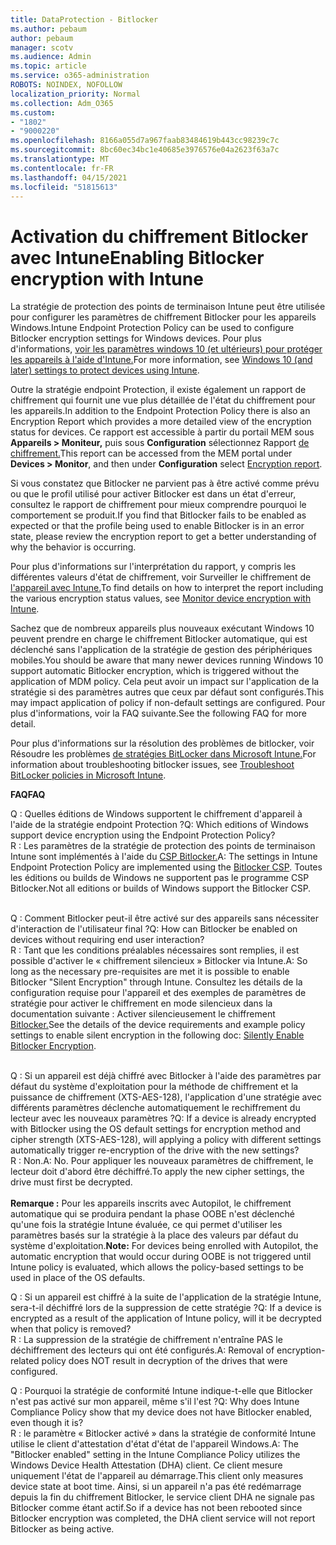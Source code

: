```yaml
---
title: DataProtection - Bitlocker
ms.author: pebaum
author: pebaum
manager: scotv
ms.audience: Admin
ms.topic: article
ms.service: o365-administration
ROBOTS: NOINDEX, NOFOLLOW
localization_priority: Normal
ms.collection: Adm_O365
ms.custom:
- "1802"
- "9000220"
ms.openlocfilehash: 8166a055d7a967faab83484619b443cc98239c7c
ms.sourcegitcommit: 8bc60ec34bc1e40685e3976576e04a2623f63a7c
ms.translationtype: MT
ms.contentlocale: fr-FR
ms.lasthandoff: 04/15/2021
ms.locfileid: "51815613"
---
```

# <a name="enabling-bitlocker-encryption-with-intune"></a><span data-ttu-id="1325d-102">Activation du chiffrement Bitlocker avec Intune</span><span class="sxs-lookup"><span data-stu-id="1325d-102">Enabling Bitlocker encryption with Intune</span></span>

<span data-ttu-id="1325d-103">La stratégie de protection des points de terminaison Intune peut être utilisée pour configurer les paramètres de chiffrement Bitlocker pour les appareils Windows.</span><span class="sxs-lookup"><span data-stu-id="1325d-103">Intune Endpoint Protection Policy can be used to configure Bitlocker encryption settings for Windows devices.</span></span> <span data-ttu-id="1325d-104">Pour plus d'informations, [voir les paramètres windows 10 (et ultérieurs) pour protéger les appareils à l'aide d'Intune.](https://docs.microsoft.com/intune/endpoint-protection-windows-10#windows-encryption)</span><span class="sxs-lookup"><span data-stu-id="1325d-104">For more information, see [Windows 10 (and later) settings to protect devices using Intune](https://docs.microsoft.com/intune/endpoint-protection-windows-10#windows-encryption).</span></span>

<span data-ttu-id="1325d-105">Outre la stratégie endpoint Protection, il existe également un rapport de chiffrement qui fournit une vue plus détaillée de l'état du chiffrement pour les appareils.</span><span class="sxs-lookup"><span data-stu-id="1325d-105">In addition to the Endpoint Protection Policy there is also an Encryption Report which provides a more detailed view of the encryption status for devices.</span></span> <span data-ttu-id="1325d-106">Ce rapport est accessible à partir du portail MEM sous **Appareils > Moniteur,** puis sous **Configuration** sélectionnez Rapport [de chiffrement.](https://endpoint.microsoft.com/#blade/Microsoft_Intune_DeviceSettings/DevicesMonitorMenu/encryptionReport)</span><span class="sxs-lookup"><span data-stu-id="1325d-106">This report can be accessed from the MEM portal under **Devices > Monitor**, and then under **Configuration** select [Encryption report](https://endpoint.microsoft.com/#blade/Microsoft_Intune_DeviceSettings/DevicesMonitorMenu/encryptionReport).</span></span>

<span data-ttu-id="1325d-107">Si vous constatez que Bitlocker ne parvient pas à être activé comme prévu ou que le profil utilisé pour activer Bitlocker est dans un état d'erreur, consultez le rapport de chiffrement pour mieux comprendre pourquoi le comportement se produit.</span><span class="sxs-lookup"><span data-stu-id="1325d-107">If you find that Bitlocker fails to be enabled as expected or that the profile being used to enable Bitlocker is in an error state, please review the encryption report to get a better understanding of why the behavior is occurring.</span></span>

<span data-ttu-id="1325d-108">Pour plus d'informations sur l'interprétation du rapport, y compris les différentes valeurs d'état de chiffrement, voir Surveiller le chiffrement de [l'appareil avec Intune.](https://docs.microsoft.com/mem/intune/protect/encryption-monitor)</span><span class="sxs-lookup"><span data-stu-id="1325d-108">To find details on how to interpret the report including the various encryption status values, see [Monitor device encryption with Intune](https://docs.microsoft.com/mem/intune/protect/encryption-monitor).</span></span>

<span data-ttu-id="1325d-109">Sachez que de nombreux appareils plus nouveaux exécutant Windows 10 peuvent prendre en charge le chiffrement Bitlocker automatique, qui est déclenché sans l'application de la stratégie de gestion des périphériques mobiles.</span><span class="sxs-lookup"><span data-stu-id="1325d-109">You should be aware that many newer devices running Windows 10 support automatic Bitlocker encryption, which is triggered without the application of MDM policy.</span></span> <span data-ttu-id="1325d-110">Cela peut avoir un impact sur l'application de la stratégie si des paramètres autres que ceux par défaut sont configurés.</span><span class="sxs-lookup"><span data-stu-id="1325d-110">This may impact application of policy if non-default settings are configured.</span></span> <span data-ttu-id="1325d-111">Pour plus d'informations, voir la FAQ suivante.</span><span class="sxs-lookup"><span data-stu-id="1325d-111">See the following FAQ for more detail.</span></span>

<span data-ttu-id="1325d-112">Pour plus d'informations sur la résolution des problèmes de bitlocker, voir Résoudre les problèmes [de stratégies BitLocker dans Microsoft Intune.](https://docs.microsoft.com/intune/protect/troubleshoot-bitlocker-policies)</span><span class="sxs-lookup"><span data-stu-id="1325d-112">For information about troubleshooting bitlocker issues, see [Troubleshoot BitLocker policies in Microsoft Intune](https://docs.microsoft.com/intune/protect/troubleshoot-bitlocker-policies).</span></span>
 
 
<span data-ttu-id="1325d-113">**FAQ**</span><span class="sxs-lookup"><span data-stu-id="1325d-113">**FAQ**</span></span>

<span data-ttu-id="1325d-114">Q : Quelles éditions de Windows supportent le chiffrement d'appareil à l'aide de la stratégie endpoint Protection ?</span><span class="sxs-lookup"><span data-stu-id="1325d-114">Q: Which editions of Windows support device encryption using the Endpoint Protection Policy?</span></span><br>
<span data-ttu-id="1325d-115">R : Les paramètres de la stratégie de protection des points de terminaison Intune sont implémentés à l'aide du [CSP Bitlocker.](https://docs.microsoft.com/windows/client-management/mdm/bitlocker-csp)</span><span class="sxs-lookup"><span data-stu-id="1325d-115">A: The settings in Intune Endpoint Protection Policy are implemented using the [Bitlocker CSP](https://docs.microsoft.com/windows/client-management/mdm/bitlocker-csp).</span></span> <span data-ttu-id="1325d-116">Toutes les éditions ou builds de Windows ne supportent pas le programme CSP Bitlocker.</span><span class="sxs-lookup"><span data-stu-id="1325d-116">Not all editions or builds of Windows support the Bitlocker CSP.</span></span> <br><br>

<span data-ttu-id="1325d-117">Q : Comment Bitlocker peut-il être activé sur des appareils sans nécessiter d'interaction de l'utilisateur final ?</span><span class="sxs-lookup"><span data-stu-id="1325d-117">Q: How can Bitlocker be enabled on devices without requiring end user interaction?</span></span><br>
<span data-ttu-id="1325d-118">R : Tant que les conditions préalables nécessaires sont remplies, il est possible d'activer le « chiffrement silencieux » Bitlocker via Intune.</span><span class="sxs-lookup"><span data-stu-id="1325d-118">A: So long as the necessary pre-requisites are met it is possible to enable Bitlocker "Silent Encryption" through Intune.</span></span> <span data-ttu-id="1325d-119">Consultez les détails de la configuration requise pour l'appareil et des exemples de paramètres de stratégie pour activer le chiffrement en mode silencieux dans la documentation suivante : Activer silencieusement le chiffrement [Bitlocker.](https://docs.microsoft.com/mem/intune/protect/encrypt-devices#silently-enable-bitlocker-on-devices)</span><span class="sxs-lookup"><span data-stu-id="1325d-119">See the details of the device requirements and example policy settings to enable silent encryption in the following doc: [Silently Enable Bitlocker Encryption](https://docs.microsoft.com/mem/intune/protect/encrypt-devices#silently-enable-bitlocker-on-devices).</span></span> <br><br>

<span data-ttu-id="1325d-120">Q : Si un appareil est déjà chiffré avec Bitlocker à l'aide des paramètres par défaut du système d'exploitation pour la méthode de chiffrement et la puissance de chiffrement (XTS-AES-128), l'application d'une stratégie avec différents paramètres déclenche automatiquement le rechiffrement du lecteur avec les nouveaux paramètres ?</span><span class="sxs-lookup"><span data-stu-id="1325d-120">Q: If a device is already encrypted with Bitlocker using the OS default settings for encryption method and cipher strength (XTS-AES-128), will applying a policy with different settings automatically trigger re-encryption of the drive with the new settings?</span></span><br>
<span data-ttu-id="1325d-121">R : Non.</span><span class="sxs-lookup"><span data-stu-id="1325d-121">A: No.</span></span> <span data-ttu-id="1325d-122">Pour appliquer les nouveaux paramètres de chiffrement, le lecteur doit d'abord être déchiffré.</span><span class="sxs-lookup"><span data-stu-id="1325d-122">To apply the new cipher settings, the drive must first be decrypted.</span></span><br><br>
<span data-ttu-id="1325d-123">**Remarque :** Pour les appareils inscrits avec Autopilot, le chiffrement automatique qui se produira pendant la phase OOBE n'est déclenché qu'une fois la stratégie Intune évaluée, ce qui permet d'utiliser les paramètres basés sur la stratégie à la place des valeurs par défaut du système d'exploitation.</span><span class="sxs-lookup"><span data-stu-id="1325d-123">**Note:** For devices being enrolled with Autopilot, the automatic encryption that would occur during OOBE is not triggered until Intune policy is evaluated, which allows the policy-based settings to be used in place of the OS defaults.</span></span>
 
<span data-ttu-id="1325d-124">Q : Si un appareil est chiffré à la suite de l'application de la stratégie Intune, sera-t-il déchiffré lors de la suppression de cette stratégie ?</span><span class="sxs-lookup"><span data-stu-id="1325d-124">Q: If a device is encrypted as a result of the  application of Intune policy, will it be decrypted when that policy is removed?</span></span><br>
<span data-ttu-id="1325d-125">R : La suppression de la stratégie de chiffrement n'entraîne PAS le déchiffrement des lecteurs qui ont été configurés.</span><span class="sxs-lookup"><span data-stu-id="1325d-125">A: Removal of encryption-related policy does NOT result in decryption of the drives that were configured.</span></span>
 
<span data-ttu-id="1325d-126">Q : Pourquoi la stratégie de conformité Intune indique-t-elle que Bitlocker n'est pas activé sur mon appareil, même s'il l'est ?</span><span class="sxs-lookup"><span data-stu-id="1325d-126">Q: Why does Intune Compliance Policy show that my device does not have Bitlocker enabled, even though it is?</span></span><br>
<span data-ttu-id="1325d-127">R : le paramètre « Bitlocker activé » dans la stratégie de conformité Intune utilise le client d'attestation d'état d'état de l'appareil Windows.</span><span class="sxs-lookup"><span data-stu-id="1325d-127">A: The "Bitlocker enabled" setting in the Intune Compliance Policy utilizes the Windows Device Health Attestation  (DHA) client.</span></span> <span data-ttu-id="1325d-128">Ce client mesure uniquement l'état de l'appareil au démarrage.</span><span class="sxs-lookup"><span data-stu-id="1325d-128">This client only measures device state at boot time.</span></span> <span data-ttu-id="1325d-129">Ainsi, si un appareil n'a pas été redémarrage depuis la fin du chiffrement Bitlocker, le service client DHA ne signale pas Bitlocker comme étant actif.</span><span class="sxs-lookup"><span data-stu-id="1325d-129">So if a device has not been rebooted since Bitlocker encryption was completed, the DHA client service will not report Bitlocker as being active.</span></span>
 
 